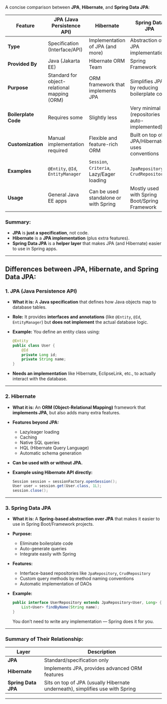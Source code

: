 A concise comparison between **JPA**, **Hibernate**, and **Spring Data JPA**:

| Feature              | JPA (Java Persistence API)                   | Hibernate                                 | Spring Data JPA                                 |
| -------------------- | -------------------------------------------- | ----------------------------------------- | ----------------------------------------------- |
| **Type**             | Specification (Interface/API)                | Implementation of JPA (and more)          | Abstraction over JPA implementations            |
| **Provided By**      | Java (Jakarta EE)                            | Hibernate ORM Team                        | Spring Framework                                |
| **Purpose**          | Standard for object-relational mapping (ORM) | ORM framework that implements JPA         | Simplifies JPA by reducing boilerplate code     |
| **Boilerplate Code** | Requires some                                | Slightly less                             | Very minimal (repositories auto-implemented)    |
| **Customization**    | Manual implementation required               | Flexible and feature-rich ORM             | Built on top of JPA/Hibernate, uses conventions |
| **Examples**         | `@Entity`, `@Id`, `EntityManager`            | `Session`, `Criteria`, Lazy/Eager loading | `JpaRepository`, `CrudRepository`               |
| **Usage**            | General Java EE apps                         | Can be used standalone or with Spring     | Mostly used with Spring Boot/Spring Framework   |

### Summary:

* **JPA** is **just a specification**, not code.
* **Hibernate** is a **JPA implementation** (plus extra features).
* **Spring Data JPA** is a **helper layer** that makes JPA (and Hibernate) easier to use in Spring apps.
---

## **Differences between JPA, Hibernate, and Spring Data JPA**:

###  **1. JPA (Java Persistence API)**

* **What it is:**
  A **Java specification** that defines how Java objects map to database tables.

* **Role:**
  It provides **interfaces and annotations** (like `@Entity`, `@Id`, `EntityManager`) but **does not implement** the actual database logic.

* **Example:**
  You define an entity class using:

  ```java
  @Entity
  public class User {
      @Id
      private Long id;
      private String name;
  }
  ```

* **Needs an implementation** like Hibernate, EclipseLink, etc., to actually interact with the database.

---

###  **2. Hibernate**

* **What it is:**
  An **ORM (Object-Relational Mapping)** framework that **implements JPA**, but also adds many extra features.

* **Features beyond JPA:**

  * Lazy/eager loading
  * Caching
  * Native SQL queries
  * HQL (Hibernate Query Language)
  * Automatic schema generation

* **Can be used with or without JPA.**

* **Example using Hibernate API directly:**

  ```java
  Session session = sessionFactory.openSession();
  User user = session.get(User.class, 1L);
  session.close();
  ```

---

###  **3. Spring Data JPA**

* **What it is:**
  A **Spring-based abstraction over JPA** that makes it easier to use in Spring Boot/Framework projects.

* **Purpose:**

  * Eliminate boilerplate code
  * Auto-generate queries
  * Integrate easily with Spring

* **Features:**

  * Interface-based repositories like `JpaRepository`, `CrudRepository`
  * Custom query methods by method naming conventions
  * Automatic implementation of DAOs

* **Example:**

  ```java
  public interface UserRepository extends JpaRepository<User, Long> {
      List<User> findByName(String name);
  }
  ```

  You don’t need to write any implementation — Spring does it for you.

---

###  Summary of Their Relationship:

| Layer               | Description                                                                   |
| ------------------- | ----------------------------------------------------------------------------- |
| **JPA**             | Standard/specification only                                                   |
| **Hibernate**       | Implements JPA, provides advanced ORM features                                |
| **Spring Data JPA** | Sits on top of JPA (usually Hibernate underneath), simplifies use with Spring |

---
